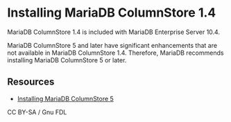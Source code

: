
# Installing MariaDB ColumnStore 1.4

MariaDB ColumnStore 1.4 is included with MariaDB Enterprise Server 10.4.


MariaDB ColumnStore 5 and later have significant enhancements that are not available in MariaDB ColumnStore 1.4. Therefore, MariaDB recommends installing MariaDB ColumnStore 5 or later.


## Resources


* [Installing MariaDB ColumnStore 5](installing-mariadb-columnstore-5.md)


CC BY-SA / Gnu FDL

